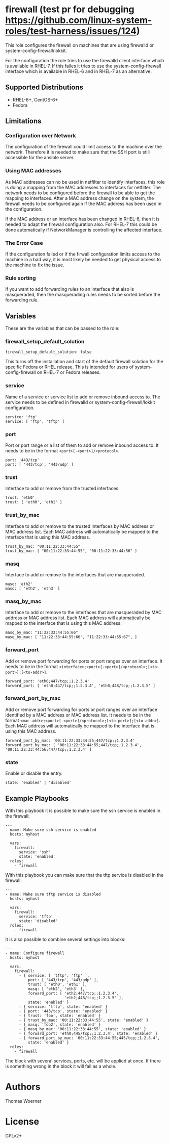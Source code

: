 firewall (test pr for debugging https://github.com/linux-system-roles/test-harness/issues/124)
========

This role configures the firewall on machines that are using firewalld or
system-config-firewall/lokkit.

For the configuration the role tries to use the firewalld client interface
which is available in RHEL-7. If this failes it tries to use the
system-config-firewall interface which is available in RHEL-6 and in RHEL-7
as an alternative.

Supported Distributions
-----------------------
* RHEL-6+, CentOS-6+
* Fedora

Limitations
-----------

### Configuration over Network

The configuration of the firewall could limit access to the machine over the
network. Therefore it is needed to make sure that the SSH port is still
accessible for the ansible server.

### Using MAC addresses

As MAC addresses can no be used in netfilter to identify interfaces, this
role is doing a mapping from the MAC addresses to interfaces for netfilter.
The network needs to be configured before the firewall to be able to get the
mapping to interfaces.
After a MAC address change on the system, the firewall needs to be configured
again if the MAC address has been used in the configuration.

If the MAC address or an interface has been changed in RHEL-6, then it is
needed to adapt the firewall configuration also. For RHEL-7 this could be done
automatically if NetworkManager is controlling the affected interface.

### The Error Case

If the configuration failed or if the firwall configuration limits access to
the machine in a bad way, it is most likely be needed to get physical access
to the machine to fix the issue.

### Rule sorting

If you want to add forwarding rules to an interface that also is masqueraded,
then the masquerading rules needs to be sorted before the forwarding rule.


Variables
---------

These are the variables that can be passed to the role:

### firewall_setup_default_solution

```
firewall_setup_default_solution: false
```

This turns off the installation and start of the default firewall solution for the specific Fedora or RHEL release. This is intended for users of system-config-firewall on RHEL-7 or Fedora releases.

### service

Name of a service or service list to add or remove inbound access to. The service needs to be defined in firewalld or system-config-firewall/lokkit configuration.

```
service: 'ftp'
service: [ 'ftp', 'tftp' ]
```

### port

Port or port range or a list of them to add or remove inbound access to. It needs to be in the format ```<port>[-<port>]/<protocol>```.

```
port: '443/tcp'
port: [ '443/tcp', '443/udp' ]
```

### trust

Interface to add or remove from the trusted interfaces.

```
trust: 'eth0'
trust: [ 'eth0', 'eth1' ]
```

### trust_by_mac

Interface to add or remove to the trusted interfaces by MAC address or MAC address list. Each MAC address will automatically be mapped to the interface that is using this MAC address.

```
trust_by_mac: "00:11:22:33:44:55"
trust_by_mac: [ "00:11:22:33:44:55", "00:11:22:33:44:56" ]
```

### masq

Interface to add or remove to the interfaces that are masqueraded.

```
masq: 'eth2'
masq: [ 'eth2', 'eth3' ]
```

### masq_by_mac

Interface to add or remove to the interfaces that are masqueraded by MAC address or MAC address list. Each MAC address will automatically be mapped to the interface that is using this MAC address.

```
masq_by_mac: "11:22:33:44:55:66"
masq_by_mac: [ "11:22:33:44:55:66", "11:22:33:44:55:67", ]
```

### forward_port

Add or remove port forwarding for ports or port ranges over an interface. It needs to be in the format ```<interface>;<port>[-<port>]/<protocol>;[<to-port>];[<to-addr>]```.

```
forward_port: 'eth0;447/tcp;;1.2.3.4'
forward_port: [ 'eth0;447/tcp;;1.2.3.4', 'eth0;448/tcp;;1.2.3.5' ]
```

### forward_port_by_mac

Add or remove port forwarding for ports or port ranges over an interface identified by a MAC address or MAC address list. It needs to be in the format ```<mac-addr>;<port>[-<port>]/<protocol>;[<to-port>];[<to-addr>]```. Each MAC address will automatically be mapped to the interface that is using this MAC address.

```
forward_port_by_mac: '00:11:22:33:44:55;447/tcp;;1.2.3.4'
forward_port_by_mac: [ '00:11:22:33:44:55;447/tcp;;1.2.3.4', '00:11:22:33:44:56;447/tcp;;1.2.3.4' ]
```

### state

Enable or disable the entry.

```
state: 'enabled' | 'disabled'
```

Example Playbooks
-----------------

With this playbook it is possible to make sure the ssh service is enabled in the firewall:

```
---
- name: Make sure ssh service is enabled
  hosts: myhost

  vars:
    firewall:
      service: 'ssh'
      state: 'enabled'
  roles:
    - firewall
```

With this playbook you can make sure that the tftp service is disabled in the firewall:

```
---
- name: Make sure tftp service is disabled
  hosts: myhost

  vars:
    firewall:
      service: 'tftp'
      state: 'disabled'
  roles:
    - firewall
```

It is also possible to combine several settings into blocks:

```
---
- name: Configure firewall
  hosts: myhost

  vars:
    firewall:
      - { service: [ 'tftp', 'ftp' ],
          port: [ '443/tcp', '443/udp' ],
          trust: [ 'eth0', 'eth1' ],
          masq: [ 'eth2', 'eth3' ],
          forward_port: [ 'eth2;447/tcp;;1.2.3.4',
                          'eth2;448/tcp;;1.2.3.5' ],
          state: 'enabled' }
      - { service: 'tftp', state: 'enabled' }
      - { port: '443/tcp', state: 'enabled' }
      - { trust: 'foo', state: 'enabled' }
      - { trust_by_mac: '00:11:22:33:44:55', state: 'enabled' }
      - { masq: 'foo2', state: 'enabled' }
      - { masq_by_mac: '00:11:22:33:44:55', state: 'enabled' }
      - { forward_port: 'eth0;445/tcp;;1.2.3.4', state: 'enabled' }
      - { forward_port_by_mac: '00:11:22:33:44:55;445/tcp;;1.2.3.4',
          state: 'enabled' }
  roles:
    - firewall
```

The block with several services, ports, etc. will be applied at once. If there is something wrong in the block it will fail as a whole.

# Authors

Thomas Woerner

# License

GPLv2+
